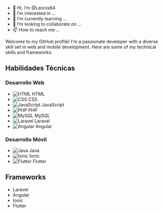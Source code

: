 - 👋 Hi, I’m @Leonix64
- 👀 I’m interested in ...
- 🌱 I’m currently learning ...
- 💞️ I’m looking to collaborate on ...
- 📫 How to reach me ...


Welcome to my GitHub profile! I'm a passionate developer with a diverse skill set in web and mobile development. Here are some of my technical skills and frameworks:

## Habilidades Técnicas

### Desarrollo Web
- ![HTML](https://assets.stickpng.com/images/5847f5bdcef1014c0b5e489c.png) HTML
- ![CSS](url_a_la_imagen_css) CSS
- ![JavaScript](url_a_la_imagen_js) JavaScript
- ![PHP](url_a_la_imagen_php) PHP
- ![MySQL](url_a_la_imagen_mysql) MySQL
- ![Laravel](url_a_la_imagen_laravel) Laravel
- ![Angular](url_a_la_imagen_angular) Angular

### Desarrollo Móvil
- ![Java](url_a_la_imagen_java) Java
- ![Ionic](url_a_la_imagen_ionic) Ionic
- ![Flutter](url_a_la_imagen_flutter) Flutter

## Frameworks

- Laravel
- Angular
- Ionic
- Flutter

<!---
Leonix64/Leonix64 is a ✨ special ✨ repository because its `README.md` (this file) appears on your GitHub profile.
You can click the Preview link to take a look at your changes.
--->
